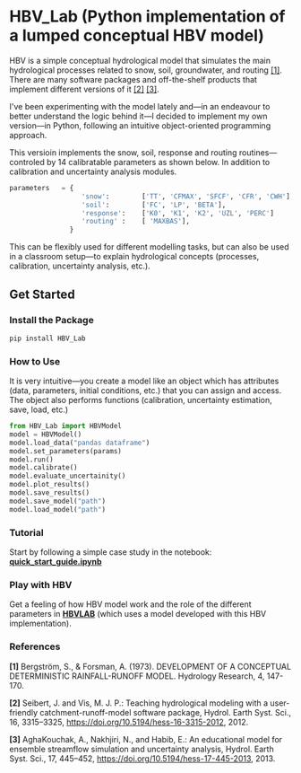 # HBV_Lab (Python implementation of a lumped conceptual HBV model)

HBV is a simple conceptual hydrological model that simulates the main hydrological processes related to snow, soil, groundwater, and routing [[1]](https://iwaponline.com/hr/article/4/3/147/1357/DEVELOPMENT-OF-A-CONCEPTUAL-DETERMINISTIC-RAINFALL). There are many software packages and off-the-shelf products that implement different versions of it [[2]](https://www.geo.uzh.ch/en/units/h2k/Services/HBV-Model.html) [[3]](https://hess.copernicus.org/articles/17/445/2013/).

I've been experimenting with the model lately and—in an endeavour to better understand the logic behind it—I decided to implement my own version—in Python, following an intuitive object-oriented programming approach.

This versioin implements the snow, soil, response and routing routines—controled by 14 calibratable parameters as shown below. In addition to calibration and uncertainty analysis modules.
```python
parameters   = {
                  'snow':        ['TT', 'CFMAX', 'SFCF', 'CFR', 'CWH'],
                  'soil':        ['FC', 'LP', 'BETA'],
                  'response':    ['K0', 'K1', 'K2', 'UZL', 'PERC']
                  'routing' :    [ 'MAXBAS'],
               }
```


This can be flexibly used for different modelling tasks, but can also be used in a classroom setup—to explain hydrological concepts (processes, calibration, uncertainty analysis, etc.).

## Get Started

### Install the Package
```bash
pip install HBV_Lab
```
### How to Use
It is very intuitive—you create a model like an object which has attributes (data, parameters, initial conditions, etc.) that you can assign and access. The object also performs functions (calibration, uncertainty estimation, save, load, etc.)
```python
from HBV_Lab import HBVModel
model = HBVModel()
model.load_data("pandas dataframe")
model.set_parameters(params)
model.run()
model.calibrate()
model.evaluate_uncertainity()
model.plot_results()
model.save_results()
model.save_model("path")
model.load_model("path")
```
### Tutorial
Start by following a simple case study in the notebook:  [**quick_start_guide.ipynb**](quick_start_guide.ipynb)
### Play with HBV 
Get a feeling of how HBV model work and the role of the different parameters in [**HBVLAB**](https://www.linkedin.com/in/abdallaimam/) (which uses a model developed with this HBV implementation).
### References 
**[1]**    Bergström, S., & Forsman, A. (1973). DEVELOPMENT OF A CONCEPTUAL DETERMINISTIC RAINFALL-RUNOFF MODEL. Hydrology Research, 4, 147-170.

**[2]**    Seibert, J. and Vis, M. J. P.: Teaching hydrological modeling with a user-friendly catchment-runoff-model software package, Hydrol. Earth Syst. Sci., 16, 3315–3325, https://doi.org/10.5194/hess-16-3315-2012, 2012.

**[3]**     AghaKouchak, A., Nakhjiri, N., and Habib, E.: An educational model for ensemble streamflow simulation and uncertainty analysis, Hydrol. Earth Syst. Sci., 17, 445–452, https://doi.org/10.5194/hess-17-445-2013, 2013.


